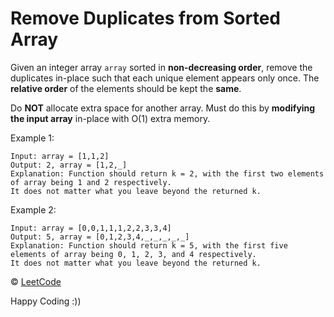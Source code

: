 # Remove Duplicates from Sorted Array

Given an integer array `array` sorted in **non-decreasing order**, remove the duplicates in-place such that each unique element appears only once. The **relative order** of the elements should be kept the **same**.

Do **NOT** allocate extra space for another array. Must do this by **modifying the input array** in-place with O(1) extra memory.

Example 1:

```
Input: array = [1,1,2]
Output: 2, array = [1,2,_]
Explanation: Function should return k = 2, with the first two elements of array being 1 and 2 respectively.
It does not matter what you leave beyond the returned k.
```

Example 2:

```
Input: array = [0,0,1,1,1,2,2,3,3,4]
Output: 5, array = [0,1,2,3,4,_,_,_,_,_]
Explanation: Function should return k = 5, with the first five elements of array being 0, 1, 2, 3, and 4 respectively.
It does not matter what you leave beyond the returned k.
```

&copy; [LeetCode](https://leetcode.com/explore/learn/card/fun-with-arrays/526/deleting-items-from-an-array/3248/)

Happy Coding :))
